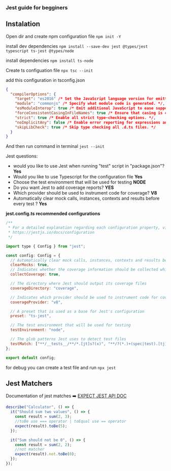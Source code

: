 ### Jest guide for begginers

## Instalation

Open dir and create npm configuration file
`npm init -Y`

install dev dependencies
`npm install --save-dev jest @types/jest typescript ts-jest @types/node`

install dependencies
`npm install ts-node`

Create ts configuation file
`npx tsc --init`

add this configuration in tsconfig.json

```json
{
  "compilerOptions": {
    "target": "es2016" /* Set the JavaScript language version for emitted JavaScript and include compatible library declarations. */,
    "module": "commonjs" /* Specify what module code is generated. */,
    "esModuleInterop": true /* Emit additional JavaScript to ease support for importing CommonJS modules. This enables 'allowSyntheticDefaultImports' for type compatibility. */,
    "forceConsistentCasingInFileNames": true /* Ensure that casing is correct in imports. */,
    "strict": true /* Enable all strict type-checking options. */,
    "noImplicitAny": false /* Enable error reporting for expressions and declarations with an implied 'any' type. */,
    "skipLibCheck": true /* Skip type checking all .d.ts files. */
  }
}
```

And then run command in terminal
`jest --init`

Jest questions:

- would you like to use Jest when running "test" script in "package.json"? **Yes**
- Would you like to use Typescript for the configuration file **Yes**
- Choose the test environment that will be used for testing **NODE**
- Do you want Jest to add coverage reports? **YES**
- Which provider should be used to instrument code for coverage? **V8**
- Automatically clear mock calls, instances, contexts and results before every test ? **Yes**

**jest.config.ts recommended configurations**

```js
/**
 * For a detailed explanation regarding each configuration property, visit:
 * https://jestjs.io/docs/configuration
 */

import type { Config } from "jest";

const config: Config = {
  // Automatically clear mock calls, instances, contexts and results before every test
  clearMocks: true,
  // Indicates whether the coverage information should be collected while executing the test
  collectCoverage: true,

  // The directory where Jest should output its coverage files
  coverageDirectory: "coverage",

  // Indicates which provider should be used to instrument code for coverage
  coverageProvider: "v8",

  // A preset that is used as a base for Jest's configuration
  preset: "ts-jest",

  // The test environment that will be used for testing
  testEnvironment: "node",

  // The glob patterns Jest uses to detect test files
  testMatch: ["**/__tests__/**/*.[jt]s?(x)", "**/?(*.)+(spec|test).[tj]s?(x)"],
};

export default config;
```

for debug you can create a test file and run `npx jest`

## Jest Matchers

Documentation of jest matches ➡️ [EXPECT JEST API DOC](https://jestjs.io/pt-BR/docs/expect)

```js
describe("Calculator", () => {
  it("Should sum two values", () => {
    const result = sum(2, 3);
    //toBe use === operator | toEqual use == operator
    expect(result).toBe(5);
  });

  it("Sum should not be 0", () => {
    const result = sum(2, 2);
    //not matcher
    expect(result).not.toBe(0);
  });
});
```
